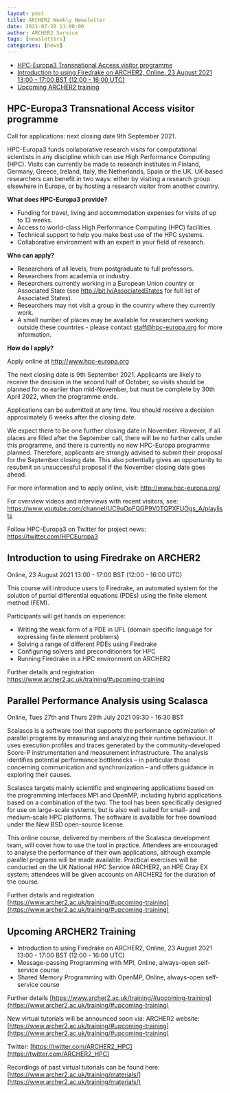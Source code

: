 ```yaml
---
layout: post
title: ARCHER2 Weekly Newsletter
date: 2021-07-28 11:00:00
author: ARCHER2 Service
tags: [newsletters] 
categories: [news]
---
```


- [HPC-Europa3 Transnational Access visitor programme](#hpc-europa3-transnational-access-visitor-programme)
- [Introduction to using Firedrake on ARCHER2, Online, 23 August 2021 13:00 - 17:00 BST (12:00 - 16:00 UTC)](#introduction-to-using-firedrake-on-archer2)
- [Upcoming ARCHER2 training](#upcoming-archer2-training) 




## HPC-Europa3 Transnational Access visitor programme

Call for applications: next closing date 9th September 2021.

HPC-Europa3 funds collaborative research visits for computational scientists in any discipline which can use High Performance Computing (HPC). Visits can currently be made to research institutes in Finland, Germany, Greece, Ireland, Italy, the Netherlands, Spain or the UK. UK-based researchers can benefit in two ways: either by visiting a research group elsewhere in Europe, or by hosting a research visitor from another country.

**What does HPC-Europa3 provide?**

- Funding for travel, living and accommodation expenses for visits of up to 13 weeks.
- Access to world-class High Performance Computing (HPC) facilities.
- Technical support to help you make best use of the HPC systems.
- Collaborative environment with an expert in your field of research.

**Who can apply?**

- Researchers of all levels, from postgraduate to full professors.
- Researchers from academia or industry.
- Researchers currently working in a European Union country or Associated State (see <http://bit.ly/AssociatedStates> for full list of Associated States).
- Researchers may not visit a group in the country where they currently work.
- A small number of places may be available for researchers working outside these countries - please contact [staff@hpc-europa.org](mailto:staff@hpc-europa.org) for more information.

**How do I apply?**

Apply online at <http://www.hpc-europa.org>

The next closing date is 9th September 2021. Applicants are likely to receive the decision in the second half of October, so visits should be planned for no earlier than mid-November, but must be complete by 30th April 2022, when the programme ends.

Applications can be submitted at any time. You should receive a decision approximately 6 weeks after the closing date.

We expect there to be one further closing date in November. However, if all places are filled after the September call, there will be no further calls under this programme, and there is currently no new HPC-Europa programme planned. Therefore, applicants are strongly advised to submit their proposal for the September closing date. This also potentially gives an opportunity to resubmit an unsuccessful proposal if the November closing date goes ahead.

For more information and to apply online, visit: <http://www.hpc-europa.org/>

For overview videos and interviews with recent visitors, see: <https://www.youtube.com/channel/UC9uOpFQGP9V0TQPXFUOgs_A/playlists>

Follow HPC-Europa3 on Twitter for project news: <https://twitter.com/HPCEuropa3>




## Introduction to using Firedrake on ARCHER2

Online, 23 August 2021 13:00 - 17:00 BST (12:00 - 16:00 UTC)

This course will introduce users to Firedrake, an automated system for the solution of partial differential equations (PDEs) using the finite element method (FEM).

Participants will get hands on experience:

* Writing the weak form of a PDE in UFL (domain specific language for expressing finite element problems)
* Solving a range of different PDEs using Firedrake
* Configuring solvers and preconditioners for HPC
* Running Firedrake in a HPC environment on ARCHER2

Further details and registration <https://www.archer2.ac.uk/training/#upcoming-training>


## Parallel Performance Analysis using Scalasca

Online, Tues 27th and Thurs 29th July 2021 09:30 - 16:30 BST

Scalasca is a software tool that supports the performance optimization of parallel programs by measuring and analyzing their runtime behaviour. It uses execution profiles and traces generated by the community-developed Score-P instrumentation and measurement infrastructure. The analysis identifies potential performance bottlenecks – in particular those concerning communication and synchronization – and offers guidance in exploring their causes.

Scalasca targets mainly scientific and engineering applications based on the programming interfaces MPI and OpenMP, including hybrid applications based on a combination of the two. The tool has been specifically designed for use on large-scale systems, but is also well suited for small- and medium-scale HPC platforms. The software is available for free download under the New BSD open-source license.

This online course, delivered by members of the Scalasca development team, will cover how to use the tool in practice. Attendees are encouraged to analyse the performance of their own applications, although example parallel programs will be made available. Practical exercises will be conducted on the UK National HPC Service ARCHER2, an HPE Cray EX system; attendees will be given accounts on ARCHER2 for the duration of the course.

Further details and registration [https://www.archer2.ac.uk/training/#upcoming-training](https://www.archer2.ac.uk/training/#upcoming-training)


## Upcoming ARCHER2 Training

- Introduction to using Firedrake on ARCHER2, Online, 23 August 2021 13:00 - 17:00 BST (12:00 - 16:00 UTC) 
- Message-passing Programming with MPI, Online,  always-open self-service course  
- Shared Memory Programming with OpenMP, Online, always-open self-service course


Further details [https://www.archer2.ac.uk/training/#upcoming-training](https://www.archer2.ac.uk/training/#upcoming-training)

New virtual tutorials will be announced soon via: ARCHER2 website: [https://www.archer2.ac.uk/training/#upcoming-training](https://www.archer2.ac.uk/training/#upcoming-training)

Twitter: [https://twitter.com/ARCHER2_HPC](https://twitter.com/ARCHER2_HPC)

Recordings of past virtual tutorials can be found here: [https://www.archer2.ac.uk/training/materials/](https://www.archer2.ac.uk/training/materials/)